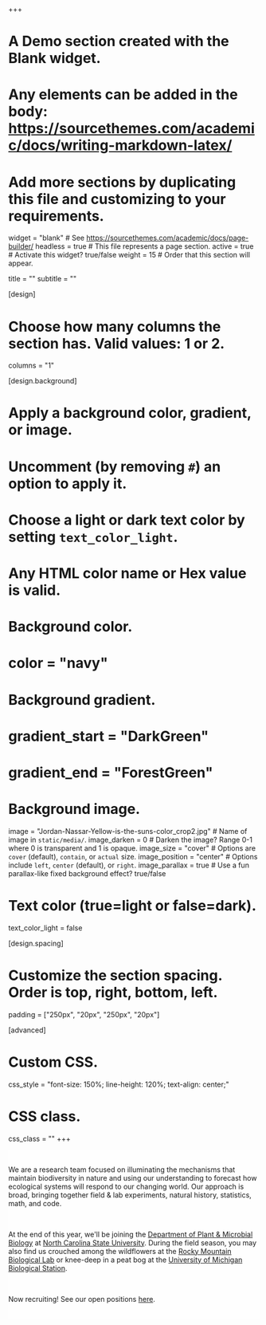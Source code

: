+++
# A Demo section created with the Blank widget.
# Any elements can be added in the body: https://sourcethemes.com/academic/docs/writing-markdown-latex/
# Add more sections by duplicating this file and customizing to your requirements.

widget = "blank"  # See https://sourcethemes.com/academic/docs/page-builder/
headless = true  # This file represents a page section.
active = true  # Activate this widget? true/false
weight = 15  # Order that this section will appear.

title = ""
subtitle = ""

[design]
  # Choose how many columns the section has. Valid values: 1 or 2.
  columns = "1"

[design.background]
  # Apply a background color, gradient, or image.
  #   Uncomment (by removing `#`) an option to apply it.
  #   Choose a light or dark text color by setting `text_color_light`.
  #   Any HTML color name or Hex value is valid.

  # Background color.
  # color = "navy"
  
  # Background gradient.
  # gradient_start = "DarkGreen"
  # gradient_end = "ForestGreen"
  
  # Background image.
  image = "Jordan-Nassar-Yellow-is-the-suns-color_crop2.jpg"  # Name of image in `static/media/`.
  image_darken = 0  # Darken the image? Range 0-1 where 0 is transparent and 1 is opaque.
  image_size = "cover"  #  Options are `cover` (default), `contain`, or `actual` size.
  image_position = "center"  # Options include `left`, `center` (default), or `right`.
  image_parallax = true  # Use a fun parallax-like fixed background effect? true/false
  
  # Text color (true=light or false=dark).
  text_color_light = false

[design.spacing]
  # Customize the section spacing. Order is top, right, bottom, left.
  padding = ["250px", "20px", "250px", "20px"]

[advanced]
 # Custom CSS. 
 css_style = "font-size: 150%; line-height: 120%; text-align: center;"
 
 # CSS class.
 css_class = ""
+++
<div style="background-color:#ffffffCC;">
<br/>
<p>We are a research team focused on illuminating the mechanisms that maintain biodiversity in nature and using our understanding to forecast how ecological systems will respond to our changing world. Our approach is broad, bringing together field & lab experiments, natural history, statistics, math, and code.</p>
<br/>
<p>At the end of this year, we'll be joining the <a href="https://cals.ncsu.edu/plant-and-microbial-biology/">Department of Plant & Microbial Biology</a> at <a href="https://www.ncsu.edu/">North Carolina State University</a>. During the field season, you may also find us crouched among the wildflowers at the <a href="https://www.rmbl.org/">Rocky Mountain Biological Lab</a> or knee-deep in a peat bog at the <a href="https://lsa.umich.edu/umbs">University of Michigan Biological Station</a>.</p>
<br/>
<p>Now recruiting! See our open positions <a href="/join/">here</a>.</p>
<br/>
</div>
